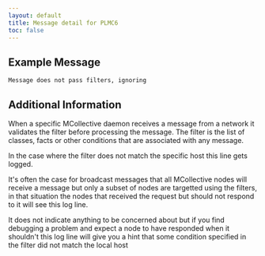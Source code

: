 ```yaml
---
layout: default
title: Message detail for PLMC6
toc: false
---
```


Example Message
---------------

    Message does not pass filters, ignoring

Additional Information
----------------------

When a specific MCollective daemon receives a message from a network it validates the filter before processing the message.  The filter is the list of classes, facts or other conditions that are associated with any message.

In the case where the filter does not match the specific host this line gets logged.

It's often the case for broadcast messages that all MCollective nodes will receive a message but only a subset of nodes are targetted using the filters, in that situation the nodes that received the request but should not respond to it will see this log line.

It does not indicate anything to be concerned about but if you find debugging a problem and expect a node to have responded when it shouldn't this log line will give you a hint that some condition specified in the filter did not match the local host
